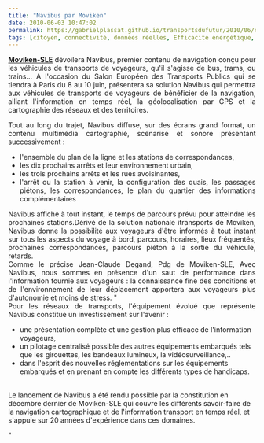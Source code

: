 ```yaml
---
title: "Navibus par Moviken"
date: 2010-06-03 10:47:02
permalink: https://gabrielplassat.github.io/transportsdufutur/2010/06/navibus-par-moviken.html
tags: [citoyen, connectivité, données réelles, Efficacité énergétique, internet]
---
```


<p style="text-align: justify"><strong><a href="http://www.moviken.com/" target="_blank">Moviken-SLE</a></strong> dévoilera Navibus, premier contenu de navigation conçu pour les véhicules de transports de voyageurs, qu'il s'agisse de bus, trams, ou trains... A l'occasion du Salon Européen des Transports Publics qui se tiendra à Paris du 8 au 10 juin, présentera sa solution Navibus qui permettra aux véhicules de transports de voyageurs de bénéficier de la navigation, alliant l'information en temps réel, la géolocalisation par GPS et la cartographie des réseaux et des territoires.</p> <p style="text-align: justify">Tout au long du trajet, Navibus diffuse, sur des écrans grand format, un contenu multimédia cartographié, scénarisé et sonore présentant successivement : </p> <ul> <li> <div style="text-align: justify">l'ensemble du plan de la ligne et les stations de correspondances, </div></li> <li> <div style="text-align: justify">les dix prochains arrêts et leur environnement urbain,</div></li> <li> <div style="text-align: justify">les trois prochains arrêts et les rues avoisinantes, </div></li> <li> <div style="text-align: justify">l'arrêt ou la station à venir, la configuration des quais, les passages piétons, les correspondances, le plan du quartier des informations complémentaires</div></li> </ul> <p style="text-align: justify">Navibus affiche à tout instant, le temps de parcours prévu pour atteindre les prochaines stations.Dérivé de la solution nationale itransports de Moviken, Navibus donne la possibilité aux voyageurs d'être informés à tout instant sur tous les aspects du voyage à bord, parcours, horaires, lieux fréquentés, prochaines correspondances, parcours piéton à la sortie du véhicule, retards.<br />Comme le précise Jean-Claude Degand, Pdg de Moviken-SLE,  Avec Navibus, nous sommes en présence d'un saut de performance dans l'information fournie aux voyageurs : la connaissance fine des conditions et de l'environnement de leur déplacement apportera aux voyageurs plus d'autonomie et moins de stress. "<br />Pour les réseaux de transports, l'équipement évolué que représente Navibus constitue un investissement sur l'avenir :</p> <ul> <li> <div style=""text-align: justify"">une présentation complète et une gestion plus efficace de l'information voyageurs, </div></li> <li> <div style=""text-align: justify"">un pilotage centralisé possible des autres équipements embarqués tels que les girouettes, les bandeaux lumineux, la vidéosurveillance,..</div></li> <li> <div style=""text-align: justify"">dans l'esprit des nouvelles réglementations sur les équipements embarqués et en prenant en compte les différents types de handicaps.</div></li> </ul> <p style=""text-align: justify""><br />Le lancement de Navibus a été rendu possible par la constitution en décembre dernier de Moviken-SLE qui couvre les différents savoir-faire de la navigation cartographique et de l'information transport en temps réel, et s'appuie sur 20 années d'expérience dans ces domaines.</p>"

